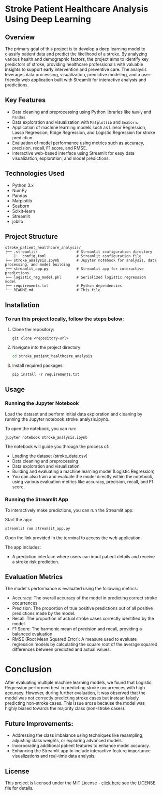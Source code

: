 # Stroke Patient Healthcare Analysis Using Deep Learning

## Overview

The primary goal of this project is to develop a deep learning model to classify patient data and predict the likelihood of a stroke. By analyzing various health and demographic factors, the project aims to identify key predictors of stroke, providing healthcare professionals with valuable insights to support early intervention and preventive care. The analysis leverages data processing, visualization, predictive modeling, and a user-friendly web application built with Streamlit for interactive analysis and predictions.

## Key Features
- Data cleaning and preprocessing using Python libraries like `NumPy` and `Pandas`.
- Data exploration and visualization with `Matplotlib` and `Seaborn`.
- Application of machine learning models such as Linear Regression, Lasso Regression, Ridge Regression, and Logistic Regression for stroke prediction.
- Evaluation of model performance using metrics such as accuracy, precision, recall, F1 score, and RMSE.
- Interactive web-based interface using Streamlit for easy data visualization, exploration, and model predictions.

## Technologies Used
- Python 3.x
- NumPy
- Pandas
- Matplotlib
- Seaborn
- Scikit-learn
- Streamlit
- joblib

## Project Structure

    stroke_patient_healthcare_analysis/
    ├── .streamlit/                  # Streamlit configuration directory
        ├── config.toml              # Streamlit configuration file
    ├── stroke_analysis.ipynb        # Jupyter notebook for analysis, data processing, and model building
    ├── streamlit_app.py             # Streamlit app for interactive predictions
    ├── logistic_reg_model.pkl       # Serialized logistic regression model
    ├── requirements.txt             # Python dependencies
    └── README.md                    # This file


## Installation

### To run this project locally, follow the steps below:

1.  Clone the repository:

    ```git
    git clone <repository-url>
    ```
    
2.  Navigate into the project directory:
    ```cmd
    cd stroke_patient_healthcare_analysis
    ```

3.  Install required packages:
    ```python
    pip install -r requirements.txt
    ```


## Usage

### Running the Jupyter Notebook

Load the dataset and perform initial data exploration and cleaning by running the Jupyter notebook stroke_analysis.ipynb.

To open the notebook, you can run:

```bash
jupyter notebook stroke_analysis.ipynb
```

The notebook will guide you through the process of:

 - Loading the dataset (stroke_data.csv)
 - Data cleaning and preprocessing
 - Data exploration and visualization
 - Building and evaluating a machine learning model (Logistic Regression)
 - You can also train and evaluate the model directly within the notebook, using various evaluation metrics like accuracy, precision, recall, and F1 score.

### Running the Streamlit App

To interactively make predictions, you can run the Streamlit app:

Start the app:

```cmd
streamlit run streamlit_app.py
```

Open the link provided in the terminal to access the web application.

The app includes:
    
- A prediction interface where users can input patient details and receive a stroke risk prediction.

## Evaluation Metrics
The model's performance is evaluated using the following metrics:

 - Accuracy: The overall accuracy of the model in predicting correct stroke occurrences.
 - Precision: The proportion of true positive predictions out of all positive predictions made by the model.
 - Recall: The proportion of actual stroke cases correctly identified by the model.
 - F1 Score: The harmonic mean of precision and recall, providing a balanced evaluation.
 - RMSE (Root Mean Squared Error): A measure used to evaluate regression models by calculating the square root of the average squared differences between predicted and actual values.

# Conclusion
After evaluating multiple machine learning models, we found that Logistic Regression performed best in predicting stroke occurrences with high accuracy. However, during further evaluation, it was observed that the model was not correctly predicting stroke cases but instead falsely predicting non-stroke cases. This issue arose because the model was highly biased towards the majority class (non-stroke cases).

## Future Improvements:

- Addressing the class imbalance using techniques like resampling, adjusting class weights, or exploring advanced models.
- Incorporating additional patient features to enhance model accuracy.
- Enhancing the Streamlit app to include interactive feature importance visualizations and real-time data analysis.


## License
This project is licensed under the MIT License - [click here](https://github.com/Kuldeep7k/Healthcare_Analysis_for_Stroke_Prediction/blob/main/LICENSE)  see the LICENSE file for details.